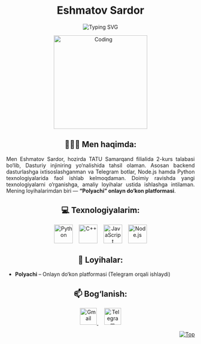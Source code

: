 <h1 align="center">Eshmatov Sardor</h1>

<p align="center">
   <img src="https://readme-typing-svg.demolab.com?font=Fira+Code&size=25&pause=1000&color=0B7CC1&center=true&vCenter=true&width=450&lines=Backend+Developer;Node.js+%7C+Python;Telegram+Bot+Dasturchi" alt="Typing SVG" />
</p>

<p align="center">
  <img src="https://media.giphy.com/media/qgQUggAC3Pfv687qPC/giphy.gif" width="250" alt="Coding">
</p>

<h2 align="center">👨🏻‍💻 Men haqimda:</h2>

<p align="justify">
  Men Eshmatov Sardor, hozirda TATU Samarqand filialida 2-kurs talabasi bo‘lib, Dasturiy injiniring yo‘nalishida tahsil olaman. 
  Asosan backend dasturlashga ixtisoslashganman va Telegram botlar, Node.js hamda Python texnologiyalarida faol ishlab kelmoqdaman.
  Doimiy ravishda yangi texnologiyalarni o‘rganishga, amaliy loyihalar ustida ishlashga intilaman. Mening loyihalarimdan biri — 
  <b>“Polyachi” onlayn do‘kon platformasi</b>.
</p>

<h2 align="center">💻 Texnologiyalarim:</h2>

<p align="center">
  <img src="https://cdn.worldvectorlogo.com/logos/python-5.svg" width="50" alt="Python"/>
  &nbsp;&nbsp;
  <img src="https://cdn.worldvectorlogo.com/logos/c.svg" width="50" alt="C++"/>
  &nbsp;&nbsp;
  <img src="https://cdn.worldvectorlogo.com/logos/logo-javascript.svg" width="50" alt="JavaScript"/>
  &nbsp;&nbsp;
  <img src="https://cdn.worldvectorlogo.com/logos/nodejs-icon.svg" width="50" alt="Node.js"/>
</p>

<h2 align="center">🚀 Loyihalar:</h2>

<ul>
  <li><b>Polyachi</b> – Onlayn do‘kon platformasi (Telegram orqali ishlaydi)</li>
</ul>

<h2 align="center">📫 Bog‘lanish:</h2>

<p align="center">
  <a href="mailto:eshmatovsardor0506@gmail.com">
    <img src="https://cdn.worldvectorlogo.com/logos/official-gmail-icon-2020-.svg" width="45" alt="Gmail"/>
  </a>
  &nbsp;&nbsp;&nbsp;
  <a href="https://t.me/inet_coder">
    <img src="https://cdn.worldvectorlogo.com/logos/telegram-1.svg" width="45" alt="Telegram"/>
  </a>
</p>

<p align="right"><a href="#"><img src="https://img.shields.io/static/v1?label&message=Yuqoriga+Qaytish&color=0b6ab3&style=flat&logo" alt="Top" /></a></p>
